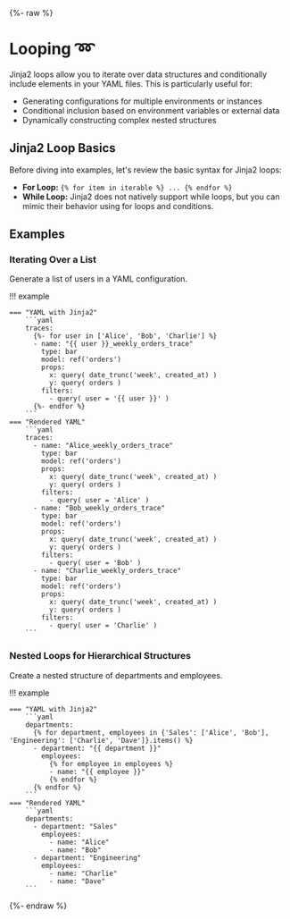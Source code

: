 {%- raw %}
# Looping :loop:

Jinja2 loops allow you to iterate over data structures and conditionally include elements in your YAML files. This is particularly useful for:

- Generating configurations for multiple environments or instances
- Conditional inclusion based on environment variables or external data
- Dynamically constructing complex nested structures

## Jinja2 Loop Basics

Before diving into examples, let's review the basic syntax for Jinja2 loops:

- **For Loop:** `{% for item in iterable %} ... {% endfor %}`
- **While Loop:** Jinja2 does not natively support while loops, but you can mimic their behavior using for loops and conditions.

## Examples

### Iterating Over a List

Generate a list of users in a YAML configuration.

!!! example 

    === "YAML with Jinja2"
        ```yaml
        traces:
          {%- for user in ['Alice', 'Bob', 'Charlie'] %}
          - name: "{{ user }}_weekly_orders_trace"
            type: bar 
            model: ref('orders')
            props:
              x: query( date_trunc('week', created_at) )
              y: query( orders )
            filters:
              - query( user = '{{ user }}' )
          {%- endfor %}
        ```
    === "Rendered YAML"
        ```yaml
        traces:
          - name: "Alice_weekly_orders_trace"
            type: bar 
            model: ref('orders')
            props:
              x: query( date_trunc('week', created_at) )
              y: query( orders )
            filters:
              - query( user = 'Alice' )
          - name: "Bob_weekly_orders_trace"
            type: bar 
            model: ref('orders')
            props:
              x: query( date_trunc('week', created_at) )
              y: query( orders )
            filters:
              - query( user = 'Bob' )
          - name: "Charlie_weekly_orders_trace"
            type: bar 
            model: ref('orders')
            props:
              x: query( date_trunc('week', created_at) )
              y: query( orders )
            filters:
              - query( user = 'Charlie' )
        ```

### Nested Loops for Hierarchical Structures

Create a nested structure of departments and employees.

!!! example 

    === "YAML with Jinja2"
        ```yaml
        departments:
          {% for department, employees in {'Sales': ['Alice', 'Bob'], 'Engineering': ['Charlie', 'Dave']}.items() %}
          - department: "{{ department }}"
            employees:
              {% for employee in employees %}
              - name: "{{ employee }}"
              {% endfor %}
          {% endfor %}
        ```
    === "Rendered YAML"
        ```yaml
        departments:
          - department: "Sales"
            employees:
              - name: "Alice"
              - name: "Bob"
          - department: "Engineering"
            employees:
              - name: "Charlie"
              - name: "Dave"
        ```
{%- endraw %}